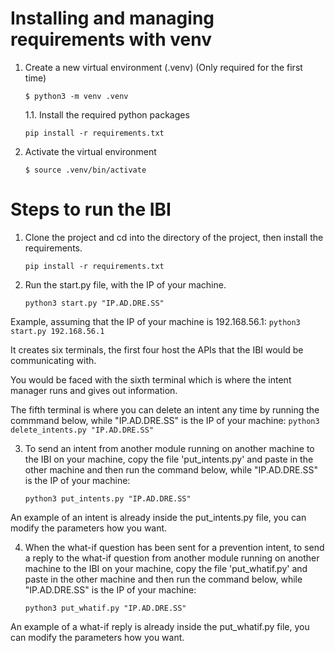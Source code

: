 # Installing and managing requirements with venv

1. Create a new virtual environment (.venv) (Only required for the first time)
   ```
   $ python3 -m venv .venv
   ```
    1.1. Install the required python packages
    ```
    pip install -r requirements.txt
    ```

2. Activate the virtual environment
    ```
    $ source .venv/bin/activate
    ```


# Steps to run the IBI

1. Clone the project and cd into the directory of the project, then install the requirements.
    ```
    pip install -r requirements.txt
    ```

2. Run the start.py file, with the IP of your machine.
    ```
    python3 start.py "IP.AD.DRE.SS"
    ```

Example, assuming that the IP of your machine is 192.168.56.1:
    ```
    python3 start.py 192.168.56.1
    ```
    
It creates six terminals, the first four host the APIs that the IBI would be communicating with.

You would be faced with the sixth terminal which is where the intent manager runs and gives out information.

The fifth terminal is where you can delete an intent any time by running the commmand below, while "IP.AD.DRE.SS" is the IP of your machine:
    ```
    python3 delete_intents.py "IP.AD.DRE.SS"
    ```

3. To send an intent from another module running on another machine to the IBI on your machine, copy the file 'put_intents.py' and paste in the other machine and then run the command below, while "IP.AD.DRE.SS" is the IP of your machine:
    ```
    python3 put_intents.py "IP.AD.DRE.SS"
    ```

An example of an intent is already inside the put_intents.py file, you can modify the parameters how you want.

4. When the what-if question has been sent for a prevention intent, to send a reply to the what-if question from another module running on another machine to the IBI on your machine, copy the file 'put_whatif.py' and paste in the other machine and then run the command below, while "IP.AD.DRE.SS" is the IP of your machine:
    ```
    python3 put_whatif.py "IP.AD.DRE.SS"
    ```

An example of a what-if reply is already inside the put_whatif.py file, you can modify the parameters how you want.
